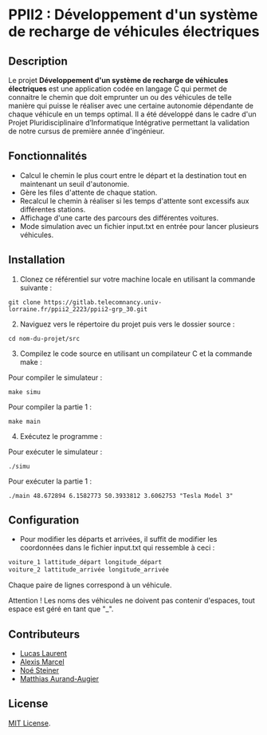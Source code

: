 # PPII2 : Développement d'un système de recharge de véhicules électriques

## Description

Le projet **Développement d'un système de recharge de véhicules électriques** est une application codée en langage C qui permet de connaitre le chemin que doit emprunter un ou des véhicules de telle manière qui puisse le réaliser avec une certaine autonomie dépendante de chaque véhicule en un temps optimal. Il a été développé dans le cadre d'un Projet Pluridisciplinaire d’Informatique Intégrative permettant la validation de notre cursus de première année d'ingénieur.

## Fonctionnalités

- Calcul le chemin le plus court entre le départ et la destination tout en maintenant un seuil d'autonomie.
- Gère les files d'attente de chaque station.
- Recalcul le chemin à réaliser si les temps d'attente sont excessifs aux différentes stations.
- Affichage d'une carte des parcours des différentes voitures.
- Mode simulation avec un fichier input.txt en entrée pour lancer plusieurs véhicules.

## Installation

1. Clonez ce référentiel sur votre machine locale en utilisant la commande suivante :

```shell
git clone https://gitlab.telecomnancy.univ-lorraine.fr/ppii2_2223/ppii2-grp_30.git
```

2. Naviguez vers le répertoire du projet puis vers le dossier source :

```shell
cd nom-du-projet/src
```

3. Compilez le code source en utilisant un compilateur C et la commande make :

Pour compiler le simulateur :

```shell
make simu
```

Pour compiler la partie 1 :

```shell
make main
```

4. Exécutez le programme :

Pour exécuter le simulateur :

```shell
./simu
```

Pour exécuter la partie 1 :

```shell
./main 48.672894 6.1582773 50.3933812 3.6062753 "Tesla Model 3"
```

## Configuration

- Pour modifier les départs et arrivées, il suffit de modifier les coordonnées dans le fichier input.txt qui ressemble à ceci :
```txt
voiture_1 lattitude_départ longitude_départ
voiture_2 lattitude_arrivée longitude_arrivée
```
Chaque paire de lignes correspond à un véhicule.

Attention ! Les noms des véhicules ne doivent pas contenir d'espaces, tout espace est géré en tant que "_".

## Contributeurs

- [Lucas Laurent](https://gitlab.telecomnancy.univ-lorraine.fr/Lucas.Laurent)
- [Alexis Marcel](https://gitlab.telecomnancy.univ-lorraine.fr/Alexis.Marcel)
- [Noé Steiner](https://gitlab.telecomnancy.univ-lorraine.fr/Noe.Steiner)
- [Matthias Aurand-Augier](https://gitlab.telecomnancy.univ-lorraine.fr/Mathias.Aurand-Augier)

## License

[MIT License](https://opensource.org/licenses/MIT).